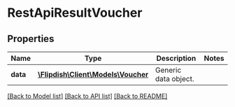 # RestApiResultVoucher

## Properties
Name | Type | Description | Notes
------------ | ------------- | ------------- | -------------
**data** | [**\Flipdish\\Client\Models\Voucher**](Voucher.md) | Generic data object. | 

[[Back to Model list]](../README.md#documentation-for-models) [[Back to API list]](../README.md#documentation-for-api-endpoints) [[Back to README]](../README.md)


